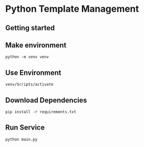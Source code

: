 # Python Template Management


## Getting started


## Make environment
```
python -m venv venv
```

## Use Environment
```
venv/Scripts/activate
```

## Download Dependencies
```
pip install -r requirements.txt
```

## Run Service
```
python main.py
```
